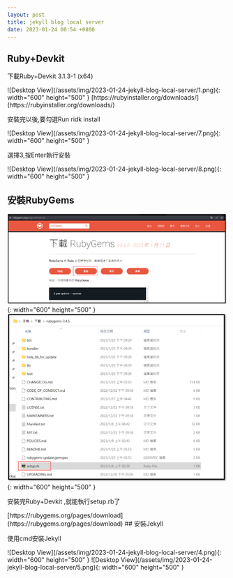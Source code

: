 ```yaml
---
layout: post
title: jekyll blog local server
date: 2023-01-24 00:54 +0800
---
```


## Ruby+Devkit
<p>下載Ruby+Devkit 3.1.3-1 (x64) </p>
![Desktop View](/assets/img/2023-01-24-jekyll-blog-local-server/1.png){: width="600" height="500" }
[https://rubyinstaller.org/downloads/](https://rubyinstaller.org/downloads/)

<p>安裝完以後,要勾選Run ridk install </p>
![Desktop View](/assets/img/2023-01-24-jekyll-blog-local-server/7.png){: width="600" height="500" }
<p>選擇3,按Enter執行安裝 </p>
![Desktop View](/assets/img/2023-01-24-jekyll-blog-local-server/8.png){: width="600" height="500" }

## 安裝RubyGems
![Desktop View](/assets/img/2023-01-24-jekyll-blog-local-server/2.png){: width="600" height="500" }
![Desktop View](/assets/img/2023-01-24-jekyll-blog-local-server/3.png){: width="600" height="500" }
<p>安裝完Ruby+Devkit ,就能執行setup.rb了</p>
[https://rubygems.org/pages/download](https://rubygems.org/pages/download)
## 安裝Jekyll
<p>使用cmd安裝Jekyll</p>
![Desktop View](/assets/img/2023-01-24-jekyll-blog-local-server/4.png){: width="600" height="500" }
![Desktop View](/assets/img/2023-01-24-jekyll-blog-local-server/5.png){: width="600" height="500" }
 <script  type='text/javascript' src=''>

    gem install jekyll


## 安裝Chirpy
<p>因為我使用的是Chirpy的主題,所以要到專案的跟目錄底下執行這個指令</p>
![Desktop View](/assets/img/2023-01-24-jekyll-blog-local-server/6.png){: width="600" height="500" }
 <script  type='text/javascript' src=''>

    bundle



## 啟動Server
<p>到專案的目錄底下</p>
使用
 <script  type='text/javascript' src=''>

    bundle exec jekyll server --livereload --open-url http://localhost:4000/ 




## 新增文章的指令
如下
 <script  type='text/javascript' src=''>

    bundle exec jekyll post "名稱"
